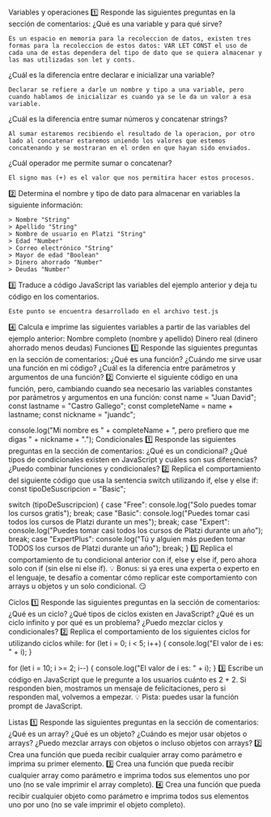 Variables y operaciones
1️⃣ Responde las siguientes preguntas en la sección de comentarios:
¿Qué es una variable y para qué sirve?

    Es un espacio en memoria para la recoleccion de datos, existen tres formas para la recoleccion de estos datos: VAR LET CONST el uso de cada una de estas dependera del tipo de dato que se quiera almacenar y las mas utilizadas son let y conts.

¿Cuál es la diferencia entre declarar e inicializar una variable?

    Declarar se refiere a darle un nombre y tipo a una variable, pero cuando hablamos de inicializar es cuando ya se le da un valor a esa variable.

¿Cuál es la diferencia entre sumar números y concatenar strings?

    Al sumar estaremos recibiendo el resultado de la operacion, por otro lado al concatenar estaremos uniendo los valores que estemos concatenando y se mostraran en el orden en que hayan sido enviados.

¿Cuál operador me permite sumar o concatenar?

    El signo mas (+) es el valor que nos permitira hacer estos procesos.

2️⃣ Determina el nombre y tipo de dato para almacenar en variables la siguiente información:

    > Nombre "String"
    > Apellido "String"
    > Nombre de usuario en Platzi "String"
    > Edad "Number"
    > Correo electrónico "String"
    > Mayor de edad "Boolean"
    > Dinero ahorrado "Number"
    > Deudas "Number"

3️⃣ Traduce a código JavaScript las variables del ejemplo anterior y deja tu código en los comentarios.

    Este punto se encuentra desarrollado en el archivo test.js

4️⃣ Calcula e imprime las siguientes variables a partir de las variables del ejemplo anterior:
Nombre completo (nombre y apellido)
Dinero real (dinero ahorrado menos deudas)
Funciones
1️⃣ Responde las siguientes preguntas en la sección de comentarios:
¿Qué es una función?
¿Cuándo me sirve usar una función en mi código?
¿Cuál es la diferencia entre parámetros y argumentos de una función?
2️⃣ Convierte el siguiente código en una función, pero, cambiando cuando sea necesario las variables constantes por parámetros y argumentos en una función:
const name = "Juan David";
const lastname = "Castro Gallego";
const completeName = name + lastname;
const nickname = "juandc";

console.log("Mi nombre es " + completeName + ", pero prefiero que me digas " + nickname + ".");
Condicionales
1️⃣ Responde las siguientes preguntas en la sección de comentarios:
¿Qué es un condicional?
¿Qué tipos de condicionales existen en JavaScript y cuáles son sus diferencias?
¿Puedo combinar funciones y condicionales?
2️⃣ Replica el comportamiento del siguiente código que usa la sentencia switch utilizando if, else y else if:
const tipoDeSuscripcion = "Basic";

switch (tipoDeSuscripcion) {
   case "Free":
       console.log("Solo puedes tomar los cursos gratis");
       break;
   case "Basic":
       console.log("Puedes tomar casi todos los cursos de Platzi durante un mes");
       break;
   case "Expert":
       console.log("Puedes tomar casi todos los cursos de Platzi durante un año");
       break;
   case "ExpertPlus":
       console.log("Tú y alguien más pueden tomar TODOS los cursos de Platzi durante un año");
       break;
}
3️⃣ Replica el comportamiento de tu condicional anterior con if, else y else if, pero ahora solo con if (sin else ni else if).
💡 Bonus: si ya eres una experta o experto en el lenguaje, te desafío a comentar cómo replicar este comportamiento con arrays u objetos y un solo condicional. 😏

Ciclos
1️⃣ Responde las siguientes preguntas en la sección de comentarios:
¿Qué es un ciclo?
¿Qué tipos de ciclos existen en JavaScript?
¿Qué es un ciclo infinito y por qué es un problema?
¿Puedo mezclar ciclos y condicionales?
2️⃣ Replica el comportamiento de los siguientes ciclos for utilizando ciclos while:
for (let i = 0; i < 5; i++) {
    console.log("El valor de i es: " + i);
}

for (let i = 10; i >= 2; i--) {
    console.log("El valor de i es: " + i);
}
3️⃣ Escribe un código en JavaScript que le pregunte a los usuarios cuánto es 2 + 2. Si responden bien, mostramos un mensaje de felicitaciones, pero si responden mal, volvemos a empezar.
💡 Pista: puedes usar la función prompt de JavaScript.

Listas
1️⃣ Responde las siguientes preguntas en la sección de comentarios:
¿Qué es un array?
¿Qué es un objeto?
¿Cuándo es mejor usar objetos o arrays?
¿Puedo mezclar arrays con objetos o incluso objetos con arrays?
2️⃣ Crea una función que pueda recibir cualquier array como parámetro e imprima su primer elemento.
3️⃣ Crea una función que pueda recibir cualquier array como parámetro e imprima todos sus elementos uno por uno (no se vale imprimir el array completo).
4️⃣ Crea una función que pueda recibir cualquier objeto como parámetro e imprima todos sus elementos uno por uno (no se vale imprimir el objeto completo).